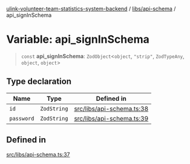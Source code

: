 [ulink-volunteer-team-statistics-system-backend](../wiki/Home) / [libs/api-schema](../wiki/libs.api-schema) / api\_signInSchema

# Variable: api\_signInSchema

> `const` **api\_signInSchema**: `ZodObject`\<`object`, `"strip"`, `ZodTypeAny`, `object`, `object`\>

## Type declaration

| Name | Type | Defined in |
| ------ | ------ | ------ |
| `id` | `ZodString` | [src/libs/api-schema.ts:38](https://github.com/Ulink-Volunteer-Team/statistics-system/blob/main/src/libs/api-schema.ts#L38) |
| `password` | `ZodString` | [src/libs/api-schema.ts:39](https://github.com/Ulink-Volunteer-Team/statistics-system/blob/main/src/libs/api-schema.ts#L39) |

## Defined in

[src/libs/api-schema.ts:37](https://github.com/Ulink-Volunteer-Team/statistics-system/blob/main/src/libs/api-schema.ts#L37)
